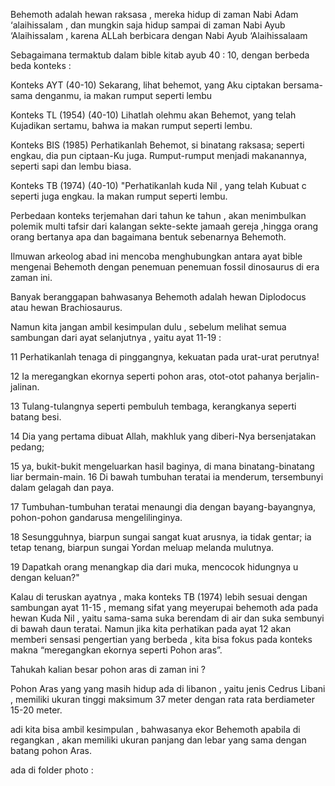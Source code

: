 Behemoth adalah hewan raksasa , mereka hidup di zaman Nabi Adam ‘alaihissalam , dan mungkin saja hidup sampai di zaman Nabi Ayub ‘Alaihissalam , karena ALLah berbicara dengan Nabi Ayub ‘Alaihissalaam






Sebagaimana termaktub dalam bible kitab ayub 40 : 10, dengan berbeda beda konteks :


Konteks AYT
 (40-10) Sekarang, lihat behemot, yang Aku ciptakan bersama-sama denganmu, ia makan rumput seperti lembu

Konteks TL (1954) 
 (40-10) Lihatlah olehmu akan Behemot, yang telah Kujadikan sertamu, bahwa ia makan rumput seperti lembu.

Konteks BIS (1985) 
Perhatikanlah Behemot, si binatang raksasa; seperti engkau, dia pun ciptaan-Ku juga. Rumput-rumput menjadi makanannya, seperti sapi dan lembu biasa.

Konteks TB (1974)
 (40-10) "Perhatikanlah kuda Nil  , yang telah Kubuat c  seperti juga engkau. Ia makan rumput seperti lembu.



Perbedaan konteks terjemahan dari tahun ke tahun , akan menimbulkan polemik multi tafsir dari kalangan sekte-sekte jamaah gereja ,hingga orang orang bertanya apa dan bagaimana bentuk sebenarnya Behemoth.

Ilmuwan arkeolog abad ini mencoba menghubungkan antara ayat bible mengenai Behemoth dengan penemuan penemuan fossil dinosaurus di era zaman ini.

Banyak beranggapan bahwasanya Behemoth adalah hewan Diplodocus atau hewan Brachiosaurus.

Namun kita jangan ambil kesimpulan dulu , sebelum melihat semua sambungan dari ayat selanjutnya , yaitu ayat 11-19 :



11 Perhatikanlah tenaga di pinggangnya, kekuatan pada urat-urat perutnya!

12 Ia meregangkan ekornya seperti pohon aras, otot-otot pahanya berjalin-jalinan.

13 Tulang-tulangnya seperti pembuluh tembaga, kerangkanya seperti batang besi.

14 Dia yang pertama dibuat Allah, makhluk yang diberi-Nya bersenjatakan pedang;

15 ya, bukit-bukit mengeluarkan hasil baginya, di mana binatang-binatang liar bermain-main. 16 Di bawah tumbuhan teratai ia menderum, tersembunyi dalam gelagah dan paya.

17 Tumbuhan-tumbuhan teratai menaungi dia dengan bayang-bayangnya, pohon-pohon gandarusa mengelilinginya.

18 Sesungguhnya, biarpun sungai sangat kuat arusnya, ia tidak gentar; ia tetap tenang, biarpun sungai Yordan meluap melanda mulutnya.

19 Dapatkah orang menangkap dia dari muka, mencocok hidungnya u dengan keluan?"


Kalau di teruskan ayatnya , maka konteks TB (1974) lebih sesuai dengan sambungan ayat 11-15 , memang sifat yang meyerupai behemoth ada pada hewan Kuda Nil , yaitu sama-sama suka berendam di air dan suka sembunyi di bawah daun teratai.
Namun jika kita perhatikan pada ayat 12 akan memberi sensasi pengertian yang berbeda , kita bisa fokus pada konteks makna “meregangkan ekornya seperti Pohon aras”.

Tahukah kalian besar pohon aras di zaman ini ?


Pohon Aras yang yang masih hidup ada di libanon , yaitu jenis Cedrus Libani , memiliki ukuran tinggi maksimum 37 meter dengan rata rata berdiameter 15-20 meter.

adi kita bisa ambil kesimpulan , bahwasanya ekor Behemoth apabila di regangkan , akan memiliki ukuran panjang dan lebar yang sama dengan batang pohon Aras.

ada di folder photo : 

